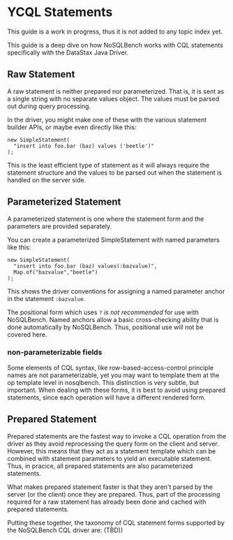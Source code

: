 # YCQL Statements

This guide is a work in progress, thus it is not added to any topic index yet.

This guide is a deep dive on how NoSQLBench works with CQL statements specifically with the DataStax
Java Driver.

## Raw Statement

A raw statement is neither prepared nor parameterized. That is, it is sent as a single string with
no separate values object. The values must be parsed out during query processing.

In the driver, you might make one of these with the various statement builder APIs, or maybe even
directly like this:

    new SimpleStatement(
      "insert into foo.bar (baz) values ('beetle')"
    );

This is the least efficient type of statement as it will always require the statement structure and
the values to be parsed out when the statement is handled on the server side.

## Parameterized Statement

A parameterized statement is one where the statement form and the parameters are provided
separately.

You can create a parameterized SimpleStatement with named parameters like this:

    new SimpleStatement(
      "insert into foo.bar (baz) values(:bazvalue)",
      Map.of("bazvalue","beetle")
    );

This shows the driver conventions for assigning a named parameter anchor in the statement
`:bazvalue`.

The positional form which uses `?` *is not recommended* for use with NoSQLBench. Named anchors allow
a basic cross-checking ability that is done automatically by NoSQLBench. Thus, positional use will
not be covered here.

### non-parameterizable fields

Some elements of CQL syntax, like row-based-access-control principle names are not parameterizable,
yet you may want to template them at the op template level in nosqlbench. This distinction is very
subtle, but important. When dealing with these forms, it is best to avoid using prepared statements,
since each operation will have a different rendered form.

## Prepared Statement

Prepared statements are the fastest way to invoke a CQL operation from the driver as they avoid
reprocessing the query form on the client and server. However, this means that they act as a
statement template which can be combined with statement parameters to yield an executable statement.
Thus, in pracice, all prepared statements are also parameterized statements.

What makes prepared statement faster is that they aren't parsed by the server (or the client) once
they are prepared. Thus, part of the processing required for a raw statement has already been done
and cached with prepared statements.

Putting these together, the taxonomy of CQL statement forms supported by the NoSQLBench CQL driver
are: (TBD))






